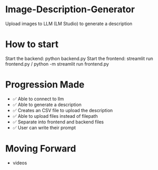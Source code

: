 # Image-Description-Generator
Upload images to LLM (LM Studio) to generate a description

# How to start
Start the backend: python backend.py
Start the frontend: streamlit run frontend.py / python -m streamlit run frontend.py

# Progression Made
- ✅ Able to connect to llm
- ✅ Able to generate a description
- ✅ Creates an CSV file to upload the description
- ✅ Able to upload files instead of filepath
- ✅ Separate into frontend and backend files
- ✅ User can write their prompt

# Moving Forward
- videos
